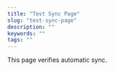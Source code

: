 ```yaml
---
title: "Test Sync Page"
slug: "test-sync-page"
description: ""
keywords: ""
tags: ""
---
```


This page verifies automatic sync.